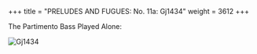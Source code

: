 +++
title = "PRELUDES AND FUGUES: No. 11a: Gj1434"
weight = 3612
+++

The Partimento Bass Played Alone:

![Gj1434](/img/11aFenBk6.jpg)
